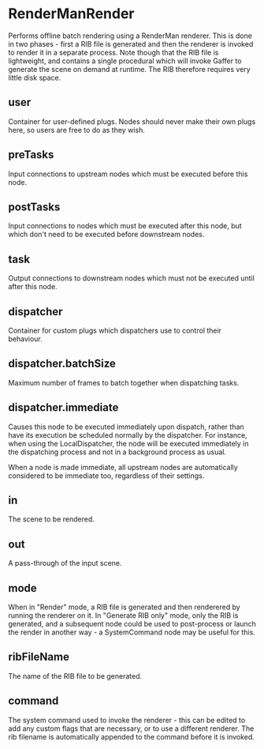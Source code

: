 # RenderManRender

Performs offline batch rendering using a
RenderMan renderer. This is done in two
phases - first a RIB file is generated and
then the renderer is invoked to render it in
a separate process. Note though that the RIB
file is lightweight, and contains a single
procedural which will invoke Gaffer to generate
the scene on demand at runtime. The RIB therefore
requires very little disk space.

## user

 Container for user-defined plugs. Nodes
should never make their own plugs here,
so users are free to do as they wish.

## preTasks

 Input connections to upstream nodes which must be
executed before this node.

## postTasks

 Input connections to nodes which must be
executed after this node, but which don't
need to be executed before downstream nodes.

## task

 Output connections to downstream nodes which must
not be executed until after this node.

## dispatcher

 Container for custom plugs which dispatchers use to
control their behaviour.

## dispatcher.batchSize

 Maximum number of frames to batch together when dispatching tasks.

## dispatcher.immediate

 Causes this node to be executed immediately upon dispatch,
rather than have its execution be scheduled normally by
the dispatcher. For instance, when using the LocalDispatcher,
the node will be executed immediately in the dispatching process
and not in a background process as usual.

When a node is made immediate, all upstream nodes are automatically
considered to be immediate too, regardless of their settings.

## in

 The scene to be rendered.

## out

 A pass-through of the input scene.

## mode

 When in "Render" mode, a RIB file is generated
and then renderered by running the renderer on
it. In "Generate RIB only" mode, only the RIB
is generated, and a subsequent node could be used
to post-process or launch the render in another
way - a SystemCommand node may be useful for this.

## ribFileName

 The name of the RIB file to be generated.

## command

 The system command used to invoke the renderer - this
can be edited to add any custom flags that are necessary,
or to use a different renderer. The rib filename is
automatically appended to the command before it is invoked.


